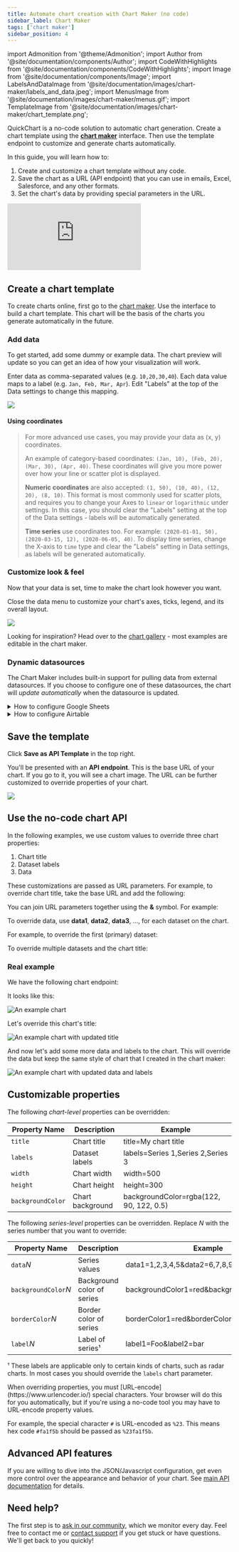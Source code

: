 ```yaml
---
title: Automate chart creation with Chart Maker (no code)
sidebar_label: Chart Maker
tags: ['chart maker']
sidebar_position: 4
---
```


import Admonition from '@theme/Admonition';
import Author from '@site/documentation/components/Author';
import CodeWithHighlights from '@site/documentation/components/CodeWithHighlights';
import Image from '@site/documentation/components/Image';
import LabelsAndDataImage from '@site/documentation/images/chart-maker/labels_and_data.jpeg';
import MenusImage from '@site/documentation/images/chart-maker/menus.gif';
import TemplateImage from '@site/documentation/images/chart-maker/chart_template.png';

QuickChart is a no-code solution to automatic chart generation. Create a chart template using the **[chart maker](https://quickchart.io/chart-maker/)** interface. Then use the template endpoint to customize and generate charts automatically.

In this guide, you will learn how to:

1. Create and customize a chart template without any code.
1. Save the chart as a URL (API endpoint) that you can use in emails, Excel, Salesforce, and any other formats.
1. Set the chart's data by providing special parameters in the URL.

<div style={{padding:'75% 0 0 0',position:'relative'}}><iframe src="https://player.vimeo.com/video/578724989?badge=0&amp;autopause=0&amp;player_id=0&amp;app_id=58479" frameBorder="0" allow="autoplay; fullscreen; picture-in-picture" allowFullScreen style={{position:'absolute',top:0,left:0,width:'100%',height:'100%'}} title="QuickChart - Chart Maker + spreadsheet demo"></iframe></div><script src="https://player.vimeo.com/api/player.js"></script>

## Create a chart template

To create charts online, first go to the [chart maker](https://quickchart.io/chart-maker/). Use the interface to build a chart template. This chart will be the basis of the charts you generate automatically in the future.

### Add data

To get started, add some dummy or example data. The chart preview will update so you can get an idea of how your visualization will work.

Enter data as comma-separated values (e.g. `10,20,30,40`). Each data value maps to a label (e.g. `Jan, Feb, Mar, Apr`). Edit "Labels" at the top of the Data settings to change this mapping.

<Image caption="Edit labels and data on the left-hand side of the chart maker" src={LabelsAndDataImage} />

#### Using coordinates

> For more advanced use cases, you may provide your data as (x, y) coordinates.
>
> An example of category-based coordinates: `(Jan, 10), (Feb, 20), (Mar, 30), (Apr, 40)`. These coordinates will give you more power over how your line or scatter plot is displayed.
>
> **Numeric coordinates** are also accepted: `(1, 50), (10, 40), (12, 20), (8, 10)`. This format is most commonly used for scatter plots, and requires you to change your Axes to `linear` or `logarithmic` under settings. In this case, you should clear the "Labels" setting at the top of the Data settings - labels will be automatically generated.
>
> **Time series** use coordinates too. For example: `(2020-01-01, 50), (2020-03-15, 12), (2020-06-05, 40)`. To display time series, change the X-axis to `time` type and clear the "Labels" setting in Data settings, as labels will be generated automatically.

### Customize look & feel

Now that your data is set, time to make the chart look however you want.

Close the data menu to customize your chart's axes, ticks, legend, and its overall layout.

<Image maxWidth={500} caption="Customize the chart by expanding different sections" src={MenusImage} />

Looking for inspiration? Head over to the [chart gallery](https://quickchart.io/gallery/) - most examples are editable in the chart maker.

### Dynamic datasources

The Chart Maker includes built-in support for pulling data from external datasources. If you choose to configure one of these datasources, the chart will _update automatically_ when the datasource is updated.

<details>
  <summary>How to configure Google Sheets</summary>
  <div>
1. Create a Google Sheet and copy your data into it. [Here's an example sheet](https://docs.google.com/spreadsheets/d/121DpBzwABbNB7JO3--dXGTI3CE2LL1WwPHXKCYDdsKM/edit#gid=0).

2. Configure the sharing setting so that outsiders can have access to it. This will allow the Chart Maker to access your data. To do this, click the green "Share" button and change the setting to "Anyone with the link":

import ShareImage from '@site/documentation/integrations/images/google-sheets/share_google_sheet.gif';

<Image noBorder caption="How to configure Google Sheets sharing settings (click for larger)"  alt="Google sharing settings" maxWidth={400} src={ShareImage} />

3. In the Chart Maker, open **Integrations > Google Sheets plugin** settings. Paste your sheet URL and enter the names of the columns.

import GoogleSheetsConfigImage from '@site/documentation/images/chart-maker/google_sheets_config.png';

<Image noBorder alt="Google Sheets configuration" maxWidth={400} src={GoogleSheetsConfigImage}/>

4. If you've filled everything out correctly, your data will appear!

import GoogleSheetsCompletedImage from '@site/documentation/images/chart-maker/google_sheets_completed.png';

<Image noBorder alt="Google Sheets chart and configuration" src={GoogleSheetsCompletedImage}/>
</div>
</details>

<details>
  <summary>How to configure Airtable</summary>
  <div>
**1. Create a base** and put your data in it.  Create a table or view with 1 column containing labels and 1+ data columns.  [Here's an example table](https://airtable.com/shrQC2rWNaA8PsKIW).

import AirtableImage from '@site/documentation/integrations/images/airtable/airtable_example.png';

<Image maxWidth={800} alt="Example Airtable setup with multiple columns" src={AirtableImage} />

**2. Generate an API key.** Go to [https://airtable.com/account](https://airtable.com/account) and grab your Airtable API key (or generate a new one).

import ApiKeyImage from '@site/documentation/integrations/images/airtable/airtable_api_key.png';

<Image maxWidth={800} alt="Create an Airtable API key" src={ApiKeyImage} />

<Admonition type="info" title="Quick note on security">
**Your Airtable API key is protected and not revealed to anyone who views or edits your chart.**

When you provide your Airtable API key, we generate a "masked" secret that allows access only to the specific table you provided to the Chart Maker. This lets chart viewers pull data from your table without revealing your account API key. The chart does, in theory, have access to the table, so you should make sure there is no other sensitive information in the table.
</Admonition>

3. **Configure the Chart Maker**. Switching back to the Chart Maker, open the **Integrations > Airtable plugin** settings. Paste your API key and the URL to your Airtable base.

import AirtableConfigImage from '@site/documentation/images/chart-maker/airtable_config.png';

<Image noBorder alt="Airtable configuration" maxWidth={400} src={AirtableConfigImage}/>

4. If you've filled everything out correctly, your data will appear!

import AirtableCompletedImage from '@site/documentation/images/chart-maker/airtable_completed.png';

<Image noBorder alt="Airtable chart and configuration" src={AirtableCompletedImage}/>
</div>
</details>

## Save the template

Click **Save as API Template** in the top right.

You'll be presented with an **API endpoint**. This is the base URL of your chart. If you go to it, you will see a chart image. The URL can be further customized to override properties of your chart.

<Image maxWidth={700} caption="Saving as an API template gives you an endpoint you can use to generate unlimited charts." src={TemplateImage}/>

## Use the no-code chart API

In the following examples, we use custom values to override three chart properties:

1. Chart title
1. Dataset labels
1. Data

These customizations are passed as URL parameters. For example, to override chart title, take the base URL and add the following:

<CodeWithHighlights wrap code="https://quickchart.io/chart/render/zf-abc-123**?title=New title**" />

You can join URL parameters together using the **&** symbol. For example:

<CodeWithHighlights wrap code="https://quickchart.io/chart/render/zf-abc-123**?title=New title&labels=Q1,Q2,Q3,Q4**" />

To override data, use **data1**, **data2**, **data3**, ..., for each dataset on the chart.

For example, to override the first (primary) dataset:

<CodeWithHighlights wrap code="https://quickchart.io/chart/render/zf-abc-123**?data1=40,60,80,100**" />

To override multiple datasets and the chart title:

<CodeWithHighlights wrap code="https://quickchart.io/chart/render/zf-abc-123**?data1=40,60,80,100&data2=5,6,7,8&title=Updated chart**" />

### Real example

We have the following chart endpoint:

<CodeWithHighlights wrap code="https://quickchart.io/chart/render/9a560ba4-ab71-4d1e-89ea-ce4741e9d232" />

It looks like this:

<Image alt="An example chart" maxWidth={500} src="https://quickchart.io/chart/render/9a560ba4-ab71-4d1e-89ea-ce4741e9d232" />

Let's override this chart's title:

<CodeWithHighlights wrap code="https://quickchart.io/chart/render/9a560ba4-ab71-4d1e-89ea-ce4741e9d232**?title=Updated chart**" />

<Image alt="An example chart with updated title" maxWidth={500} src="https://quickchart.io/chart/render/9a560ba4-ab71-4d1e-89ea-ce4741e9d232?title=Updated%20chart" />

And now let's add some more data and labels to the chart. This will override the data but keep the same style of chart that I created in the chart maker:

<CodeWithHighlights wrap code="https://quickchart.io/chart/render/9a560ba4-ab71-4d1e-89ea-ce4741e9d232?title=Updated chart**&data1=50,60,80&labels=Jan,Feb,Mar**" />

<Image alt="An example chart with updated data and labels" maxWidth={500} src="https://quickchart.io/chart/render/9a560ba4-ab71-4d1e-89ea-ce4741e9d232?title=Updated%20chart&data1=50,60,80&labels=Jan,Feb,Mar" />

## Customizable properties

The following _chart-level_ properties can be overridden:

| Property Name     | Description      | Example                                 |
| ----------------- | ---------------- | --------------------------------------- |
| `title`           | Chart title      | title=My chart title                    |
| `labels`          | Dataset labels   | labels=Series 1,Series 2,Series 3       |
| `width`           | Chart width      | width=500                               |
| `height`          | Chart height     | height=300                              |
| `backgroundColor` | Chart background | backgroundColor=rgba(122, 90, 122, 0.5) |

The following _series-level_ properties can be overridden. Replace _N_ with the series number that you want to override:

| Property Name        | Description                | Example                                    |
| -------------------- | -------------------------- | ------------------------------------------ |
| `data`_N_            | Series values              | data1=1,2,3,4,5&data2=6,7,8,9,10           |
| `backgroundColor`_N_ | Background color of series | backgroundColor1=red&backgroundColor2=blue |
| `borderColor`_N_     | Border color of series     | borderColor1=red&borderColor2=blue         |
| `label`_N_           | Label of series¹           | label1=Foo&label2=bar                      |

¹ These labels are applicable only to certain kinds of charts, such as radar charts. In most cases you should override the `labels` chart parameter.

<Admonition type="tip">
When overriding properties, you must [URL-encode](https://www.urlencoder.io/) special characters.  Your browser will do this for you automatically, but if you're using a no-code tool you may have to URL-encode property values.

For example, the special character `#` is URL-encoded as `%23`. This means hex code `#fa1f5b` should be passed as `%23fa1f5b`.
</Admonition>

## Advanced API features

If you are willing to dive into the JSON/Javascript configuration, get even more control over the appearance and behavior of your chart. See [main API documentation](/documentation/) for details.

## Need help?

The first step is to [ask in our community](https://community.quickchart.io/), which we monitor every day. Feel free to contact me or [contact support](mailto:support@quickchart.io) if you get stuck or have questions. We'll get back to you quickly!

<Author />
